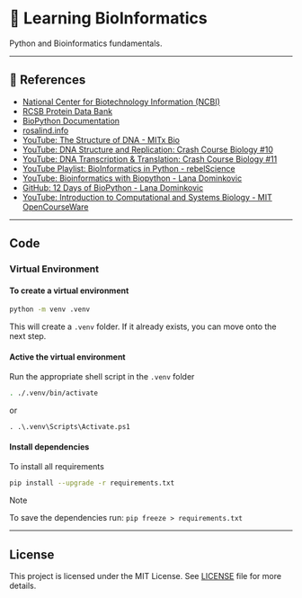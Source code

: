 # 🧬 Learning BioInformatics

Python and Bioinformatics fundamentals.

---

## 📕 References

- [National Center for Biotechnology Information (NCBI)](https://www.ncbi.nlm.nih.gov/)
- [RCSB Protein Data Bank](https://www.rcsb.org/)
- [BioPython Documentation](https://biopython.org/)
- [rosalind.info](https://rosalind.info/problems/locations/)
- [YouTube: The Structure of DNA - MITx Bio](https://www.youtube.com/watch?v=o_-6JXLYS-k)
- [YouTube: DNA Structure and Replication: Crash Course Biology #10](https://www.youtube.com/watch?v=8kK2zwjRV0M)
- [YouTube: DNA Transcription & Translation: Crash Course Biology #11](https://www.youtube.com/watch?v=itsb2SqR-R0&t=52s)
- [YouTube Playlist: BioInformatics in Python - rebelScience](https://www.youtube.com/playlist?list=PLpSOMAcxEB_jUKMvdl8rHqNiZXFIrtd5G)
- [YouTube: Bioinformatics with Biopython - Lana Dominkovic](https://www.youtube.com/watch?v=ocA2IMe7dpA)
- [GitHub: 12 Days of BioPython - Lana Dominkovic](https://github.com/lanadominkovic/12-days-of-biopython)
- [YouTube: Introduction to Computational and Systems Biology - MIT OpenCourseWare](https://www.youtube.com/watch?v=lJzybEXmIj0)

---

## Code

### Virtual Environment

#### To create a virtual environment

```sh
python -m venv .venv
```

This will create a `.venv` folder. If it already exists, you can move onto the next step.

#### Active the virtual environment

Run the appropriate shell script in the `.venv` folder

```sh
. ./.venv/bin/activate
```

or 

```pwsh
. .\.venv\Scripts\Activate.ps1
```

#### Install dependencies

To install all requirements

```sh
pip install --upgrade -r requirements.txt
```

>[!NOTE]
> To save the dependencies run: `pip freeze > requirements.txt`

---

## License

This project is licensed under the MIT License. See [LICENSE](./LICENSE) file for more details.

